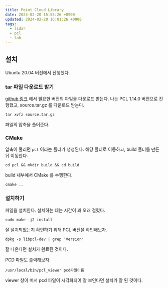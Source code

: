 ```yaml
---
title: Point Cloud Library
date: 2024-02-20 15:55:26 +0900
updated: 2024-02-20 16:01:26 +0900
tags:
  - lidar
  - pcl
  - lab
---
```


## 설치

Ubuntu 20.04 버전에서 진행했다.

### tar 파일 다운로드 받기

[github 링크](https://github.com/PointCloudLibrary/pcl/releases) 에서 필요한 버전의 파일을 다운로드 받는다. 나는 PCL 1.14.0 버전으로 진행했고, source.tar.gz 를 다운로드 받는다. 

```shell
tar xvfz source.tar.gz
```

파일의 압축을 풀어준다. 

### CMake

압축이 풀리면 `pcl` 이라는 폴더가 생성된다. 
해당 폴더로 이동하고, build 폴더를 만든 뒤 이동한다. 

```shell
cd pcl && mkdir build && cd build
```

build 내부에서 CMake 를 수행한다.  

```shell
cmake ..
```

### 설치하기

파일을 설치한다. 설치하는 데는 시간이 꽤 오래 걸렸다. 

```shell
sudo make -j2 install
```

잘 설치되었는지 확인하기 위해 PCL 버전을 확인해보자.  

```shell
dpkg -s libpcl-dev | grep 'Version'
```

잘 나온다면 설치가 완료된 것이다. 

PCD 파일도 출력해보자.  

```shell
/usr/local/bin/pcl_viewer pcd파일이름
```

viewer 창이 떠서 pcd 파일이 시각화되어 잘 보인다면 설치가 잘 된 것이다. 